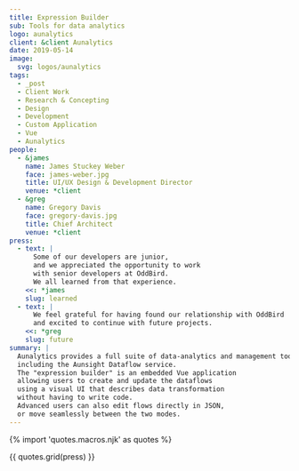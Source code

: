 ```yaml
---
title: Expression Builder
sub: Tools for data analytics
logo: aunalytics
client: &client Aunalytics
date: 2019-05-14
image:
  svg: logos/aunalytics
tags:
  - _post
  - Client Work
  - Research & Concepting
  - Design
  - Development
  - Custom Application
  - Vue
  - Aunalytics
people:
  - &james
    name: James Stuckey Weber
    face: james-weber.jpg
    title: UI/UX Design & Development Director
    venue: *client
  - &greg
    name: Gregory Davis
    face: gregory-davis.jpg
    title: Chief Architect
    venue: *client
press:
  - text: |
      Some of our developers are junior,
      and we appreciated the opportunity to work
      with senior developers at OddBird.
      We all learned from that experience.
    <<: *james
    slug: learned
  - text: |
      We feel grateful for having found our relationship with OddBird
      and excited to continue with future projects.
    <<: *greg
    slug: future
summary: |
  Aunalytics provides a full suite of data-analytics and management tools,
  including the Aunsight Dataflow service.
  The "expression builder" is an embedded Vue application
  allowing users to create and update the dataflows
  using a visual UI that describes data transformation
  without having to write code.
  Advanced users can also edit flows directly in JSON,
  or move seamlessly between the two modes.
---
```


{% import 'quotes.macros.njk' as quotes %}

{{ quotes.grid(press) }}
